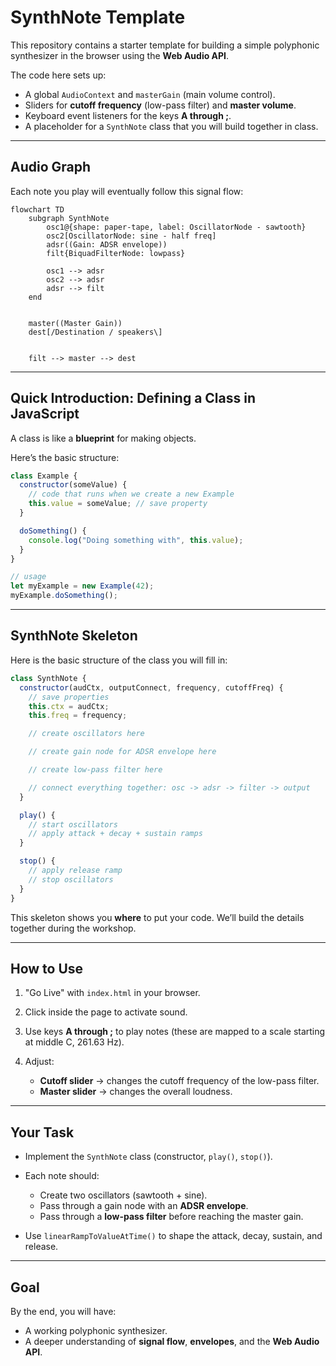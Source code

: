 
# SynthNote Template

This repository contains a starter template for building a simple polyphonic synthesizer in the browser using the **Web Audio API**.

The code here sets up:

- A global `AudioContext` and `masterGain` (main volume control).
- Sliders for **cutoff frequency** (low-pass filter) and **master volume**.
- Keyboard event listeners for the keys **A through ;**.
- A placeholder for a `SynthNote` class that you will build together in class.

---

## Audio Graph

Each note you play will eventually follow this signal flow:

```mermaid
flowchart TD
    subgraph SynthNote
        osc1@{shape: paper-tape, label: OscillatorNode - sawtooth}
        osc2[OscillatorNode: sine - half freq]
        adsr((Gain: ADSR envelope))
        filt{BiquadFilterNode: lowpass}

        osc1 --> adsr
        osc2 --> adsr
        adsr --> filt
    end

    
    master((Master Gain))
    dest[/Destination / speakers\]
    

    filt --> master --> dest
```

---

## Quick Introduction: Defining a Class in JavaScript

A class is like a **blueprint** for making objects.  

Here’s the basic structure:

```js
class Example {
  constructor(someValue) {
    // code that runs when we create a new Example
    this.value = someValue; // save property
  }

  doSomething() {
    console.log("Doing something with", this.value);
  }
}

// usage
let myExample = new Example(42);
myExample.doSomething();
````

---

## SynthNote Skeleton

Here is the basic structure of the class you will fill in:

```js
class SynthNote {
  constructor(audCtx, outputConnect, frequency, cutoffFreq) {
    // save properties
    this.ctx = audCtx;
    this.freq = frequency;

    // create oscillators here

    // create gain node for ADSR envelope here

    // create low-pass filter here

    // connect everything together: osc -> adsr -> filter -> output
  }

  play() {
    // start oscillators
    // apply attack + decay + sustain ramps
  }

  stop() {
    // apply release ramp
    // stop oscillators
  }
}
```

This skeleton shows you **where** to put your code.
We’ll build the details together during the workshop.

---

## How to Use

1. "Go Live" with `index.html` in your browser.
2. Click inside the page to activate sound.
3. Use keys **A through ;** to play notes (these are mapped to a scale starting at middle C, 261.63 Hz).
4. Adjust:

    * **Cutoff slider** → changes the cutoff frequency of the low-pass filter.
    * **Master slider** → changes the overall loudness.

---

## Your Task

* Implement the `SynthNote` class (constructor, `play()`, `stop()`).
* Each note should:

    * Create two oscillators (sawtooth + sine).
    * Pass through a gain node with an **ADSR envelope**.
    * Pass through a **low-pass filter** before reaching the master gain.
* Use `linearRampToValueAtTime()` to shape the attack, decay, sustain, and release.

---

## Goal

By the end, you will have:

* A working polyphonic synthesizer.
* A deeper understanding of **signal flow**, **envelopes**, and the **Web Audio API**.
